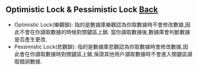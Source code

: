 ## Optimistic Lock & Pessimistic Lock [Back](./../Database.md)
- Optimistic Lock(樂觀鎖): 指的是數據庫樂觀認為你取數據時不會修改數據,因此不會在你讀取數據的時候對關鍵區上鎖. 當你讀取數據後,數據庫會判斷數據是否產生更改.
- Pessimistic Lock(悲觀鎖): 指的是數據庫悲觀認為你取數據時會修改數據,因此會在你讀取數據時對關鍵區上鎖,保證其他用戶讀取數據時不會進入關鍵區讀取錯誤數據.
